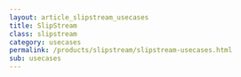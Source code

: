 ```yaml
---
layout: article_slipstream_usecases
title: SlipStream
class: slipstream
category: usecases
permalink: /products/slipstream/slipstream-usecases.html
sub: usecases
---
```


